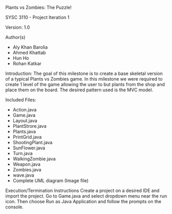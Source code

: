 Plants vs Zombies: The Puzzle!

SYSC 3110 - Project Iteration 1

Version: 1.0

Author(s) 
- Aly Khan Barolia
- Ahmed Khattab
- Hun Ho
- Rohan Katkar

Introduction:
The goal of this milestone is to create a base skeletal version of a typical Plants vs Zombies game. In this milestone we were required to create 1 level of the game allowing the user to but plants from the shop and place them on the board. The desired pattern used is the MVC model.

Included Files:
- Action.java
- Game.java
- Layout.java
- PlantStrore.java
- Plants.java
- PrintGrid.java
- ShootingPlant.java
- SunFlower.java
- Turn.java
- WalkingZombie.java
- Weapon.java
- Zombies.java
- wave.java
- Complete UML diagram (Image file)

Execution/Termination Instructions
Create a project on a desired IDE and import the project. Go to Game.java and select dropdown menu near the run icon. Then choose Run as Java Application and follow the prompts on the console.
 
	
